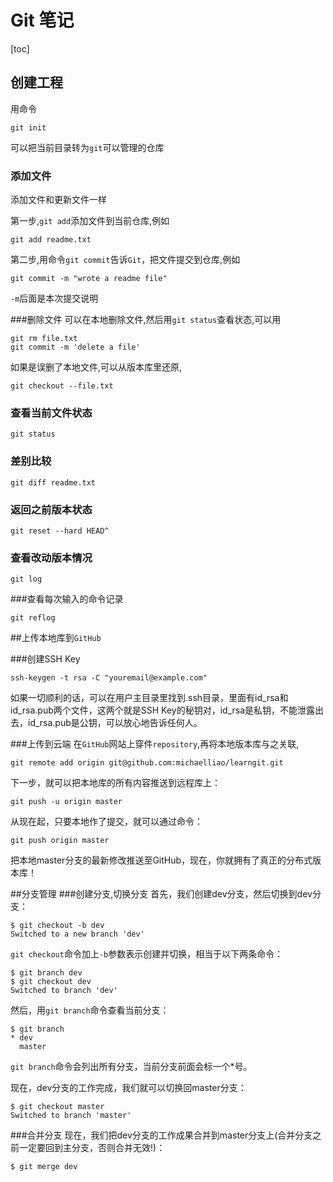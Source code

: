 # Git 笔记
[toc]
## 创建工程
用命令
```git
git init
```
可以把当前目录转为`git`可以管理的仓库

### 添加文件
添加文件和更新文件一样

第一步,`git add`添加文件到当前仓库,例如
```git
git add readme.txt
```

第二步,用命令`git commit`告诉`Git`，把文件提交到仓库,例如
```git
git commit -m "wrote a readme file"
```
`-m`后面是本次提交说明

###删除文件
可以在本地删除文件,然后用`git status`查看状态,可以用
```language
git rm file.txt
git commit -m 'delete a file'
```
如果是误删了本地文件,可以从版本库里还原,
```language
git checkout --file.txt
```

### 查看当前文件状态
```language
git status
```
### 差别比较
```language
git diff readme.txt
```

### 返回之前版本状态
```language
git reset --hard HEAD^
```

### 查看改动版本情况
```language
git log
```

###查看每次输入的命令记录
```language
git reflog
```

##上传本地库到`GitHub`

###创建SSH Key

```language
ssh-keygen -t rsa -C "youremail@example.com"
```
如果一切顺利的话，可以在用户主目录里找到.ssh目录，里面有id_rsa和id_rsa.pub两个文件，这两个就是SSH Key的秘钥对，id_rsa是私钥，不能泄露出去，id_rsa.pub是公钥，可以放心地告诉任何人。


###上传到云端
在`GitHub`网站上穿件`repository`,再将本地版本库与之关联,
```language
git remote add origin git@github.com:michaelliao/learngit.git
```
下一步，就可以把本地库的所有内容推送到远程库上：
```language
git push -u origin master
```

从现在起，只要本地作了提交，就可以通过命令：
```language
git push origin master
```
把本地master分支的最新修改推送至GitHub，现在，你就拥有了真正的分布式版本库！

##分支管理
###创建分支,切换分支
首先，我们创建dev分支，然后切换到dev分支：
```language
$ git checkout -b dev
Switched to a new branch 'dev'
```
`git checkout`命令加上`-b`参数表示创建并切换，相当于以下两条命令：
```language
$ git branch dev
$ git checkout dev
Switched to branch 'dev'
```
然后，用`git branch`命令查看当前分支：
```language
$ git branch
* dev
  master
```
`git branch`命令会列出所有分支，当前分支前面会标一个*号。

现在，dev分支的工作完成，我们就可以切换回master分支：
```language
$ git checkout master
Switched to branch 'master'
```

###合并分支
现在，我们把dev分支的工作成果合并到master分支上(合并分支之前一定要回到主分支，否则合并无效!)：
```language
$ git merge dev
```

